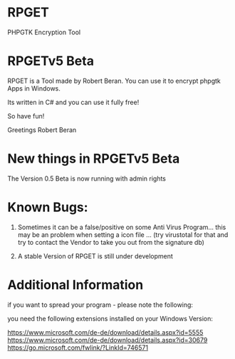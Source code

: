 # RPGET

PHPGTK Encryption Tool

# RPGETv5 Beta

RPGET is a Tool made by Robert Beran. You can use it to encrypt phpgtk Apps in Windows.

Its written in C# and you can use it fully free!

So have fun!

Greetings
Robert Beran

# New things in RPGETv5 Beta

The Version 0.5 Beta is now running with admin rights

# Known Bugs:

1. Sometimes it can be a false/positive on some Anti Virus Program... this may be an problem when setting a icon file ... (try virustotal for that and try to contact the Vendor to take you out from the signature db)

2. A stable Version of RPGET is still under development

# Additional Information

if you want to spread your program - please note the following:

you need the following extensions installed on your Windows Version:

https://www.microsoft.com/de-de/download/details.aspx?id=5555
https://www.microsoft.com/de-de/download/details.aspx?id=30679
https://go.microsoft.com/fwlink/?LinkId=746571
